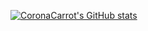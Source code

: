 [![CoronaCarrot's GitHub stats](https://github-readme-stats.vercel.app/api?username=CoronaCarrot)](https://youtu.be/dQw4w9WgXcQ)

<!--START_SECTION:activity-->
